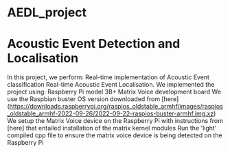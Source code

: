 # AEDL_project
# Acoustic Event Detection and Localisation
In this project, we perform:
Real-time implementation of Acoustic Event classification 
Real-time Acoustic Event Localisation.
We implemented the project using:
Raspberry Pi model 3B+
Matrix Voice development board
We use the Raspbian buster OS version downloaded from [here] (https://downloads.raspberrypi.org/raspios_oldstable_armhf/images/raspios_oldstable_armhf-2022-09-26/2022-09-22-raspios-buster-armhf.img.xz)
We setup the Matrix Voice device on the Raspberry Pi with instructions from [here] that entailed installation of the matrix kernel modules
Run the 'light' compiled cpp file to ensure the matrix voice device is being detected on the Raspberry Pi
